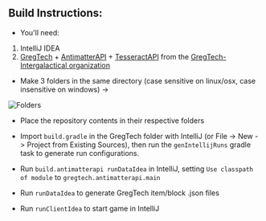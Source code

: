 ## Build Instructions:

- You'll need:
1. IntelliJ IDEA
2. [GregTech](https://github.com/GregTech-Intergalactical/GregTech) + [AntimatterAPI](https://github.com/GregTech-Intergalactical/AntimatterAPI) + [TesseractAPI](https://github.com/GregTech-Intergalactical/TesseractAPI) from the [GregTech-Intergalactical organization](https://github.com/GregTech-Intergalactical)

- Make 3 folders in the same directory (case sensitive on linux/osx, case insensitive on windows) ->

![Folders](https://i.imgur.com/VSd2pfR.png)

- Place the repository contents in their respective folders

- Import `build.gradle` in the GregTech folder with IntelliJ (or File -> New -> Project from Existing Sources), then run the `genIntellijRuns` gradle task to generate run configurations.

- Run `build.antimatterapi runDataIdea` in IntelliJ, setting `Use classpath of module` to `gregtech.antimatterapi.main`

- Run `runDataIdea` to generate GregTech item/block .json files

- Run `runClientIdea` to start game in IntelliJ
